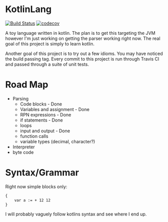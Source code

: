 # KotlinLang 
[![Build Status](https://travis-ci.org/Tatskaari/KotlinLang.svg?branch=master)](https://travis-ci.org/Tatskaari/KotlinLang)
[![codecov](https://codecov.io/gh/Tatskaari/KotlinLang/branch/master/graph/badge.svg)](https://codecov.io/gh/Tatskaari/KotlinLang)

A toy language written in kotlin. The plan is to get this targeting the JVM however I'm just working on getting the 
parser working right now. The real goal of this project is simply to learn kotlin.

Another goal of this project is to try out a few idioms. You may have noticed the build passing tag. Every commit to 
this project is run through Travis CI and passed through a suite of unit tests. 

# Road Map
- Parsing
  - Code blocks - Done
  - Variables and assignment - Done
  - RPN expressions - Done
  - if statements - Done
  - loops
  - input and output - Done
  - function calls
  - variable types (decimal, character?)
- Interpreter
- byte code

# Syntax/Grammar 
Right now simple blocks only:

~~~~
{
    var a := + 12 12
}
~~~~

I will probably vaguely follow kotlins syntax and see where I end up. 
